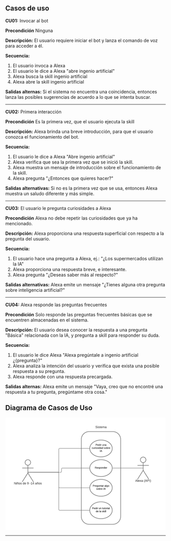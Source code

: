 ## Casos de uso

**CU01:** Invocar al bot  

**Precondición** Ninguna 

**Descripción:** El usuario requiere iniciar el bot y lanza el comando de voz para acceder a él. 

**Secuencia:**
1. El usuario invoca a Alexa 
2. El usuario le dice a Alexa "abre ingenio artificial" 
3. Alexa busca la skill ingenio artificial  
4. Alexa abre la skill ingenio artificial 

**Salidas alternas:**  Si el sistema no encuentra una coincidencia, entonces lanza las posibles sugerencias de acuerdo a lo que se intenta buscar. 

------------
**CU02:** Primera interacción  

**Precondición**  Es la primera vez, que el usuario ejecuta la skill

**Descripción:** Alexa brinda una breve introducción, para que el usuario conozca el funcionamiento del bot. 

**Secuencia:**
1. El usuario le dice a Alexa "Abre ingenio artificial" 
2. Alexa verifica que sea la primera vez que se inició la skill. 
3. Alexa muestra un mensaje de introducción sobre el funcionamiento de la skill. 
4. Alexa pregunta  "¿Entonces que quieres hacer?" 

**Salidas alternativas:**  Si no es la primera vez que se usa, entonces Alexa muestra un saludo diferente y más simple. 

------------
**CU03:** El usuario le pregunta curiosidades a Alexa  

**Precondición** Alexa no debe repetir las curiosidades que ya ha mencionado. 

**Descripción:** Alexa proporciona una respuesta superficial con respecto a la pregunta del usuario. 

**Secuencia:**
1. El usuario hace una pregunta a Alexa, ej.: "¿Los supermercados utilizan la IA" 
2. Alexa proporciona una respuesta breve, e interesante. 
3. Alexa pregunta "¿Deseas saber más al respecto?" 

**Salidas alternativas:**  Alexa emite un mensaje "¿Tienes alguna otra pregunta sobre inteligencia artificial?" 

------------
**CU04:** Alexa responde las preguntas frecuentes  

**Precondición** Solo responde las preguntas frecuentes básicas que se encuentren almacenadas en el sistema. 

**Descripción:** El usuario desea conocer la respuesta a una pregunta "Básica" relacionada con la IA, y pregunta a skill para responder su duda. 

**Secuencia:**
1. El usuario le dice Alexa "Alexa pregúntale a ingenio artificial ¿{pregunta}?" 
2. Alexa analiza la intención del usuario y verifica que exista una posible respuesta a su pregunta. 
3. Alexa responde con una respuesta precargada. 

**Salidas alternas:**  Alexa emite un mensaje "Vaya, creo que no encontré una respuesta a tu pregunta, pregúntame otra cosa." 




## Diagrama de Casos de Uso

![Casos de uso](casosdeuso.png)

***



